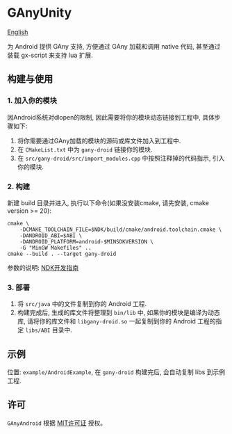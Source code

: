 # GAnyUnity
[English](README.md)

为 Android 提供 GAny 支持, 方便通过 GAny 加载和调用 native 代码, 甚至通过装载 gx-script 来支持 lua 扩展.

## 构建与使用
### 1. 加入你的模块
因Android系统对dlopen的限制, 因此需要将你的模块动态链接到工程中, 具体步骤如下:
1. 将你需要通过GAny加载的模块的源码或库文件加入到工程中.
2. 在 `CMakeList.txt` 中为 `gany-droid` 链接你的模块.
3. 在 `src/gany-droid/src/import_modules.cpp` 中按照注释掉的代码指示, 引入你的模块.
### 2. 构建
新建 build 目录并进入, 执行以下命令(如果没安装cmake, 请先安装, cmake version >= 20):
```shell
cmake \
    -DCMAKE_TOOLCHAIN_FILE=$NDK/build/cmake/android.toolchain.cmake \
    -DANDROID_ABI=$ABI \
    -DANDROID_PLATFORM=android-$MINSDKVERSION \
    -G "MinGW Makefiles" ..
cmake --build . --target gany-droid
```
参数的说明: [NDK开发指南](https://developer.android.com/ndk/guides/cmake)
### 3. 部署
1. 将 `src/java` 中的文件复制到你的 Android 工程.
2. 构建完成后, 生成的库文件将整理到 `bin/lib` 中, 如果你的模块是编译为动态库, 请将你的库文件和 `libgany-droid.so` 一起复制到你的 Android 工程的指定 `libs/ABI` 目录中.

## 示例
位置: `example/AndroidExample`, 在 `gany-droid` 构建完后, 会自动复制 libs 到示例工程.

## 许可
`GAnyAndroid` 根据 [MIT许可证](LICENSE.txt) 授权。
